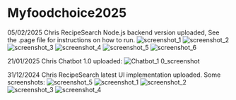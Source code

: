 # Myfoodchoice2025
05/02/2025 Chris
RecipeSearch Node.js backend version uploaded, See the .page file for instructions on how to run.
![screenshot_1](https://github.com/user-attachments/assets/69dfd991-0ba2-4e4f-92c8-110156760066)
![screenshot_2](https://github.com/user-attachments/assets/4bad7452-8a6c-4065-a568-db83225cb1f7)
![screenshot_3](https://github.com/user-attachments/assets/68ec1ced-1363-4295-b733-51e1f71e0767)
![screenshot_4](https://github.com/user-attachments/assets/2ec4d826-e783-4dd4-915b-74df1ee302b0)
![screenshot_5](https://github.com/user-attachments/assets/6aac9889-c0e6-4844-b737-65bd27eec22b)
![screenshot_6](https://github.com/user-attachments/assets/eca522f2-68ae-47fb-8475-39b1fde4cfec)


21/01/2025 Chris
Chatbot 1.0 uploaded:
![Chatbot_1 0_screenshot](https://github.com/user-attachments/assets/310263a7-7b8b-4fef-916d-46e130eb3f69)

31/12/2024  Chris
RecipeSearch latest UI implementation uploaded. Some screenshots:
![screenshot_5](https://github.com/user-attachments/assets/b167f320-8590-402d-9d3b-9821cd77b1fd)
![screenshot_1](https://github.com/user-attachments/assets/75d11627-f353-4a65-a043-5844aa272911)
![screenshot_2](https://github.com/user-attachments/assets/9037d6ee-b5ae-4486-87f1-3e7aede71b5d)
![screenshot_3](https://github.com/user-attachments/assets/2f1bf5f7-373e-47c8-8a37-393c3068402b)
![screenshot_4](https://github.com/user-attachments/assets/b886e58e-4d73-4ded-a44d-e843eb32fa16)



